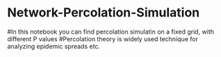 # Network-Percolation-Simulation
#In this notebook you can find percolation simulatin on a fixed grid, with different P values
#Percolation theory is widely used technique for analyzing epidemic spreads etc.
